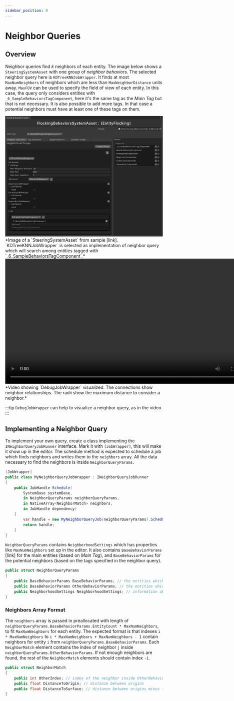 ```yaml
---
sidebar_position: 0
---
```


# Neighbor Queries

## Overview
Neighbor queries find *k* neighbors of each entity. The image below shows a `SteeringSystemAsset` with one group of *neighbor behaviors*. The selected neighbor query here is `KDTreeKNNJobWrapper`. It finds at most `MaxNumNeighbors` of neighbors which are less than `MaxNeighborDistance` units away. `MaxFOV` can be used to specify the field of view of each entity. In this case, the query only considers entities with `_6_SampleBehaviorsTagComponent`, here it's the same tag as the *Main Tag* but that is not necessary. It is also possible to add more tags. In that case a potential neighbors must have at least one of these tags on them. 

<img src="/img/samples/flocking/Asset.png" alt="Description of the image"/>
*Image of a `SteeringSystemAsset` from sample [link]. `KDTreeKNNJobWrapper` is selected as implementation of neighbor query which will search among entities tagged with `_6_SampleBehaviorsTagComponent`.*

<video controls width="800">
    <source src="/videos/DebugJob.mp4" type="video/mp4" />
    Your browser does not support the video tag.
</video>
*Video showing `DebugJobWrapper` visualized. The connections show neighbor relationships. The radii show the maximum distance to consider a neighbor.*

:::tip
`DebugJobWrapper` can help to visualize a neighbor query, as in the video.
:::

## Implementing a Neighbor Query

To implement your own query, create a class implementing the `INeighborQueryJobRunner` interface. Mark it with `[JobWrapper]`, this will make it show up in the editor. The schedule method is expected to schedule a job which finds neighbors and writes them to the `neighbors` array. All the data necessary to find the neighbors is inside `NeighborQueryParams`. 

```csharp title="MyNeighborQueryJobWrapper.cs"
[JobWrapper]
public class MyNeighborQueryJobWrapper : INeighborQueryJobRunner
{
    public JobHandle Schedule(
        SystemBase systemBase,
        in NeighborQueryParams neighborQueryParams,
        in NativeArray<NeighborMatch> neighbors,
        in JobHandle dependency)
    {
        var handle = new MyNeighborQueryJob(neighborQueryParams).Schedule(dependency);
        return handle;
    }
}
```

`NeighborQueryParams` contains `NeighborhoodSettings` which has properties like `MaxNumNeighbors` set up in the editor. It also contains `BaseBehaviorParams` [link] for the main entities (based on *Main Tag*), and `BaseBehaviorParams` for the potential neighbors (based on the tags specified in the neighbor query).
```csharp title="INeighborQueryJobWrapper.cs"
public struct NeighborQueryParams
{
    public BaseBehaviorParams BaseBehaviorParams; // the entities which are looking for neighbors
    public BaseBehaviorParams OtherBehaviorParams; // the entities which are potential neighbors
    public NeighborhoodSettings NeighborhoodSettings; // information about the query
}
```

### Neighbors Array Format

The `neighbors` array is passed in preallocated with length of `neighborQueryParams.BaseBehaviorParams.EntityCount * MaxNumNeighbors`, to fit `MaxNumNeighbors` for each entity. The expected format is that indexes `i * MaxNumNeighbors` to `i * MaxNumNeighbors + MaxNumNeighbors - 1` contain neighbors for entity `i` from `neighborQueryParams.BaseBehaviorParams`. Each `NeighborMatch` element contains the index of neighbor `j` inside `neighborQueryParams.OtherBehaviorParams`. If not enough neighbors are found, the rest of the `NeighborMatch` elements should contain index `-1`.

```csharp title="INeighborQueryJobWrapper.cs"
public struct NeighborMatch
{
    public int OtherIndex; // index of the neighbor inside OtherBehaviorParams
    public float DistanceToOrigin; // distance between origins
    public float DistanceToSurface; // distance between origins minus the radii of the two entities
}
```